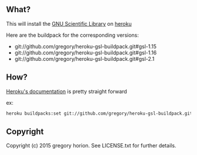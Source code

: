 ## What?

This will install the [GNU Scientific Library](https://www.gnu.org/software/gsl/manual/html_node/) on [heroku](http://mamamiia.com/wp-content/uploads/2014/10/seriously.jpg)

Here are the buildpack for the corresponding versions:

- git://github.com/gregory/heroku-gsl-buildpack.git#gsl-1.15
- git://github.com/gregory/heroku-gsl-buildpack.git#gsl-1.16
- git://github.com/gregory/heroku-gsl-buildpack.git#gsl-2.1

## How?

[Heroku's documentation](https://devcenter.heroku.com/articles/buildpacks#using-a-custom-buildpack) is pretty straight forward

ex:
```sh
heroku buildpacks:set git://github.com/gregory/heroku-gsl-buildpack.git#gsl-2.1

```

## Copyright

Copyright (c) 2015 gregory horion. See LICENSE.txt for further details.
